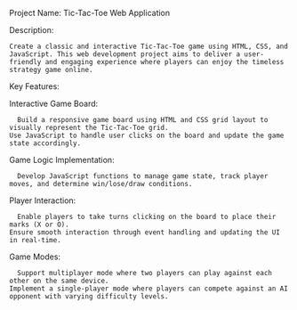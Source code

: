 Project Name: Tic-Tac-Toe Web Application

Description:

    Create a classic and interactive Tic-Tac-Toe game using HTML, CSS, and JavaScript. This web development project aims to deliver a user-friendly and engaging experience where players can enjoy the timeless strategy game online.

Key Features:

  Interactive Game Board:

      Build a responsive game board using HTML and CSS grid layout to visually represent the Tic-Tac-Toe grid.
    Use JavaScript to handle user clicks on the board and update the game state accordingly.
    
  Game Logic Implementation:

      Develop JavaScript functions to manage game state, track player moves, and determine win/lose/draw conditions.
    
  Player Interaction:

      Enable players to take turns clicking on the board to place their marks (X or O).
    Ensure smooth interaction through event handling and updating the UI in real-time.
    
Game Modes:

      Support multiplayer mode where two players can play against each other on the same device.
    Implement a single-player mode where players can compete against an AI opponent with varying difficulty levels.
